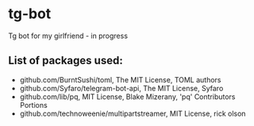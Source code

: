 # tg-bot
Tg bot for my girlfriend - in progress
## List of packages used:
- github.com/BurntSushi/toml, The MIT License, TOML authors
-	github.com/Syfaro/telegram-bot-api, The MIT License, Syfaro
-	github.com/lib/pq, MIT License, Blake Mizerany, 'pq' Contributors Portions
-	github.com/technoweenie/multipartstreamer, MIT License, rick olson
